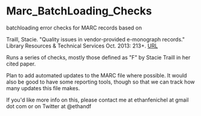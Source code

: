 # Marc_BatchLoading_Checks
batchloading error checks for MARC records based on 

Traill, Stacie. "Quality issues in vendor-provided e-monograph records." Library Resources &amp; Technical Services Oct. 2013: 213+.
[URL](http://go.galegroup.com/ps/i.do?p=ITOF&sw=w&u=gale15691&v=2.1&it=r&id=GALE%7CA345172851&sid=summon&asid=5002fbe5edb18e7d6640ce3f445fd636)

Runs a series of checks, mostly those defined as "F" by Stacie Traill in her cited paper.

Plan to add automated updates to the MARC file where possible. It would also be good to have some reporting tools, though so that we can track how many updates this file makes.

If you'd like more info on this, please contact me at 
ethanfenichel at gmail dot com or on Twitter at @ethandf
